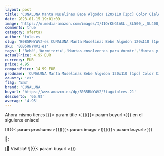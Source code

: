 ```yaml
---
layout: post
title: 'CUNALUNA Manta Muselinas Bebe Algodon 120x110 [1pc] Color Cielo con Diseño de Olas |'
date: 2023-01-15 19:01:09
image: 'https://m.media-amazon.com/images/I/41QrKhGtAUL._SL500_._SL400_.jpg'
comments: true
category: ofertas
author: 'tole.es'
slug: 'B0B5RNYWV2-es CUNALUNA Manta Muselinas Bebe Algodon 120x110 [1pc] Color...'
sku: 'B0B5RNYWV2-es'
tags: [ 'Bebé','Dormitorio','Mantas envolventes para dormir','Mantas y mantitas para bebés','Ropa de cama','bebe','cunaluna','🇪🇸', ]
actualPrice: 4.95 EUR
currency: EUR
price: 4.95
comparePrice: 14.99 EUR
prodname: 'CUNALUNA Manta Muselinas Bebe Algodon 120x110 [1pc] Color Cielo con Diseño de Olas |'
country: 'es'
flag: '🇪🇸'
brand: 'CUNALUNA'
buyurl: 'https://www.amazon.es/dp/B0B5RNYWV2/?tag=tolees-21'
descuento: '66.98'
average: '4.95'
---
```


Ahora mismo tienes [{{< param title >}}]({{< param buyurl >}}) en el siguiente enlace!

[![{{< param prodname >}}]({{< param image >}})]({{< param buyurl >}})

🔎:


[🛒 Visítala!!!]({{< param buyurl >}})
